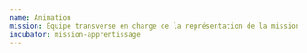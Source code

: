 ```yaml
---
name: Animation
mission: Équipe transverse en charge de la représentation de la mission interministérielle pour l'apprentissage et de l'accompagnement des équipes dans le développement et le déploiement des services numériques
incubator: mission-apprentissage
---
```

